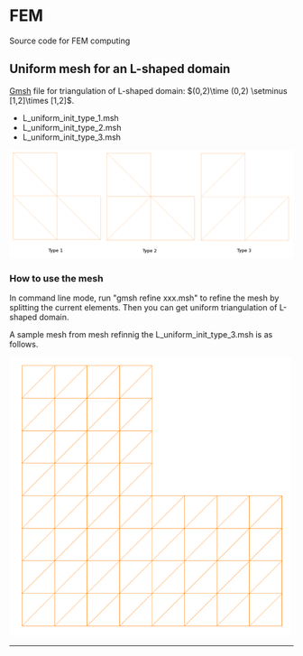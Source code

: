 # FEM
Source code for FEM computing


<h2>Uniform mesh for an L-shaped domain</h2>
<a href="http://gmsh.info/">Gmsh</a> file for  triangulation of L-shaped domain: $(0,2)\time (0,2) \setminus [1,2]\times [1,2]$.

<ul>
<li> L_uniform_init_type_1.msh
<li> L_uniform_init_type_2.msh
<li> L_uniform_init_type_3.msh
</ul>

<img src="https://github.com/xfliu/FEM/blob/master/sample_of_initial_mesh.png">

<h3>How to use the mesh</h3>

In command line mode, run "gmsh refine xxx.msh" to refine the mesh by splitting the current elements. Then you can get
uniform triangulation of L-shaped domain.

A sample mesh from mesh refinnig the L_uniform_init_type_3.msh is as follows.

<img src="https://github.com/xfliu/FEM/blob/master/L_uniform_init_type_3_dense_mesh.png" width="500px">


<hr>
